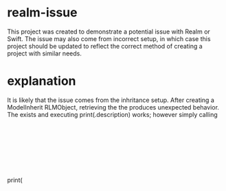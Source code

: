 # realm-issue

This project was created to demonstrate a potential issue with Realm or Swift.
The issue may also come from incorrect setup, in which case this project should be updated to reflect the correct
method of creating a project with similar needs.

# explanation

It is likely that the issue comes from the inhritance setup. After creating a ModelInherit RLMObject, retrieving the
the <object> produces unexpected behavior. The <object> exists and executing print(<object>.description) works; however
simply calling print(<object>) does not work. Another odd outcome is that after casting the <object> from AnyObject to
ModelInherit, the _deletedFromRealm variable switches from NO to YES.

Below is an illustration of the described behaviors

![alt tag](http://i.imgur.com/BuQq9DL.png)
